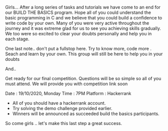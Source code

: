 Girls...
After a long series of tasks and tutorials we have come to an end for our BUILD THE BASICS program.
Hope all of you could understand the basic programming in C and we believe that you could build a confidence to write code by your own.
Many of you were very active throughout the journey and it was extreme glad for us to see you achieving skills gradually. We too were so excited to clear your doubts personally and help you in each stage.

One last note.. don't put a fullstop here. Try to know more, code more . Seach and learn by your own. This group will still be here to help you in your doubts

And..

Get ready for our final competition.
Questions will be so simple so all of you must attend.
We will provide you with competition link soon

Date : 19/10/2020, Monday
Time : 7PM
Platform : Hackerrank

* All of you should have a hackerrank account.
* Try solving the demo challenge provided earlier.
* Winners will be announced as  succeeded build the basics participants.

So come girls .. let's make this last step a great success.
